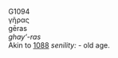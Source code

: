 <body>
  <p>G1094<br>  γῆρας  <br> gēras  <br><i>ghay‘-ras </i><br>Akin to <a href="g1088.htm">1088</a>  <i>senility:</i> - old age.<br></p>
 </body>